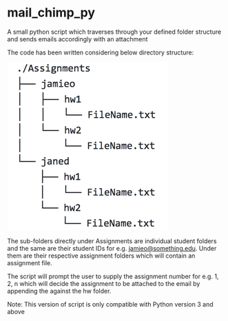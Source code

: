 # mail_chimp_py
A small python script which traverses through your defined folder structure and sends emails accordingly with an attachment

The code has been written considering below directory structure:

![alt text](https://github.com/bhattvardhan/mail_chimp_py/blob/master/dir_structure.png)

The sub-folders directly under Assignments are individual student folders and the same are their student IDs for e.g. jamieo@something.edu. Under them are their respective assignment folders which will contain an assignment file.

The script will prompt the user to supply the assignment number for e.g. 1, 2, n which will decide the assignment to be attached to the email by appending the against the hw folder.

Note: This version of script is only compatible with Python version 3 and above
